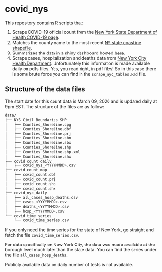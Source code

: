 # covid_nys

This repository contains R scripts that:
1. Scrape COVID-19 official count from the [New York State Department of Health COVID-19 page](https://coronavirus.health.ny.gov/county-county-breakdown-positive-cases).  
2. Matches the county name to the most recent [NY state coastline shapefile](http://gis.ny.gov/gisdata/inventories/details.cfm?DSID=927).
3. Summarizes the data in a shiny dashboard hosted [here](https://smarquez.shinyapps.io/covid_nys_dashboard/).
4. Scrape cases, hospitalization and deaths data from [New York City Health Department](https://www1.nyc.gov/site/doh/covid/covid-19-main.page). Unfortunately this information is made available daily on pdfs files. Yes, you read right, in pdf files! So in this case there is some brute force you can find in the `scrape_nyc_tables.Rmd` file. 

## Structure of the data files

The start date for this count data is March 09, 2020 and is updated daily at 9pm EST. The structure of the files are as follow:

```bash
data/
├── NYS_Civil_Boundaries_SHP
│   ├── Counties_Shoreline.cpg
│   ├── Counties_Shoreline.dbf
│   ├── Counties_Shoreline.prj
│   ├── Counties_Shoreline.sbn
│   ├── Counties_Shoreline.sbx
│   ├── Counties_Shoreline.shp
│   ├── Counties_Shoreline.shp.xml
│   └── Counties_Shoreline.shx
├── covid_count_daily
│   ├── covid_nys_<YYYYMMDD>.csv
├── covid_count_map
│   ├── covid_count.dbf
│   ├── covid_count.prj
│   ├── covid_count.shp
│   └── covid_count.shx
├── covid_nyc_daily
│   ├── all_cases_hosp_deaths.csv
│   ├── cases_<YYYYMMDD>.csv
│   ├── deaths_<YYYYMMDD>.csv
│   ├── hosp_<YYYYMMDD>.csv
└── covid_time_series
    └── covid_time_series.csv
```

If you only need the time series for the state of New York, go straight and fetch the file `covid_time_series.csv`.

For data specifically on New York City, the data was made available at the borough level much later than the state data. You can find the series under the file `all_cases_hosp_deaths`.

Publicly available data on daily number of tests is not available.
